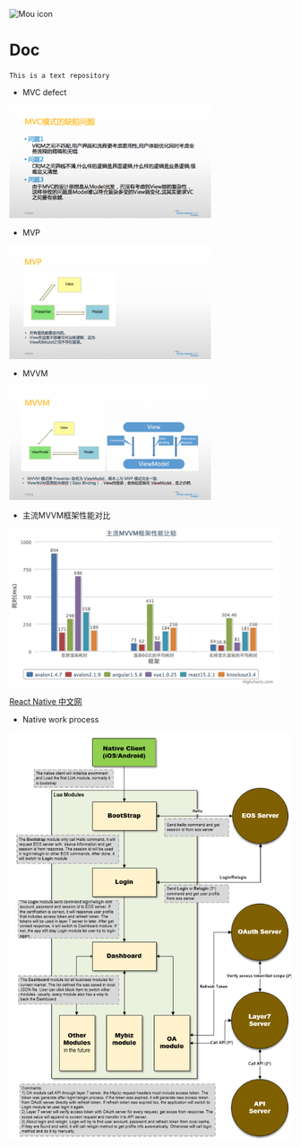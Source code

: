 ![Mou icon](http://25.io/mou/Mou_128.png)

# Doc
`This is a text repository`<br>

* MVC defect

<img src="images/MVC_defect.png" alt="MVC" width="360" />

- MVP 

<img src="images/MVP.png" alt="MVP" width="360" />

+ MVVM

<img src="images/MVVM.png" alt="MVVM" width="360" />

* 主流MVVM框架性能对比

<img src="images/MVVM_ms.jpeg" alt="" width="480" />

[React Native 中文网](http://reactnative.cn/)

+ Native work process

<img src="images/struc_1.png" alt="" width="640" />
